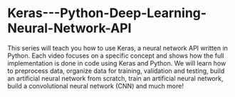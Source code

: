 # Keras---Python-Deep-Learning-Neural-Network-API
This series will teach you how to use Keras, a neural network API written in Python. Each video focuses on a specific concept and shows how the full implementation is done in code using Keras and Python. We will learn how to preprocess data, organize data for training, validation and testing, build an artificial neural network from scratch, train an artificial neural network, build a convolutional neural network (CNN) and much more!
